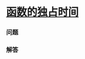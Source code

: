 # [函数的独占时间](https://leetcode-cn.com/problems/exclusive-time-of-functions)

### 问题

### 解答

```

```

